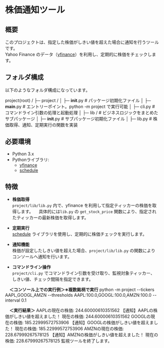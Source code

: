# 株価通知ツール

## 概要
このプロジェクトは、指定した株価がしきい値を超えた場合に通知を行うツールです。  
Yahoo Finance のデータ（[yfinance](https://pypi.org/project/yfinance/)）を利用し、定期的に株価をチェックします。

## フォルダ構成
以下のようなフォルダ構成になっています。

project(root) /
 ├─ project /
 │   ├─ __init__.py    # パッケージ初期化ファイル
 │   ├─ __main__.py    # エントリーポイント。python -m project で実行可能
 │   ├─ cli.py         # コマンドライン引数の処理と起動処理
 │   ├─ lib /          # ビジネスロジックをまとめたサブパッケージ
 │      ├─ __init__.py # サブパッケージ初期化ファイル
 │      ├─ lib.py      # 株価取得、通知、定期実行の関数を実装

## 必要環境
- Python 3.x
- Pythonライブラリ:
  - [yfinance](https://pypi.org/project/yfinance/)
  - [schedule](https://pypi.org/project/schedule/)

## 特徴
- **株価取得**  
  `project/lib/lib.py` 内で、yfinance を利用して指定ティッカーの株価を取得します。
　具体的には`lib.py` の `get_stock_price` 関数により、指定されたティッカーの最新株価を取得します。

- **定期実行**  
  [schedule](https://pypi.org/project/schedule/) ライブラリを使用し、定期的に株価チェックを実行します。

- **通知機能**  
  株価が設定したしきい値を超えた場合、`project/lib/lib.py` の関数によりコンソールへ通知を行います。

- **コマンドライン操作**  
  `project/cli.py` でコマンドライン引数を受け取り、監視対象ティッカー、しきい値、チェック間隔を指定できます。

　**＜コンソール上での実行例＞※複数銘柄で実行**
    python -m project --tickers AAPL,GOOGL,AMZN --thresholds AAPL:100.0,GOOGL:100.0,AMZN:100.0 --interval 0.1
    
　**＜実行結果＞**
    AAPLの現在の株価: 244.60000610351562
    【通知】AAPLの株価がしきい値を超えました！ 現在の株価: 244.60000610351562
    GOOGLの現在の株価: 185.22999572753906
    【通知】GOOGLの株価がしきい値を超えました！ 現在の株価: 185.22999572753906
    AMZNの現在の株価: 228.67999267578125
    【通知】AMZNの株価がしきい値を超えました！ 現在の株価: 228.67999267578125
    監視ツールを終了します。